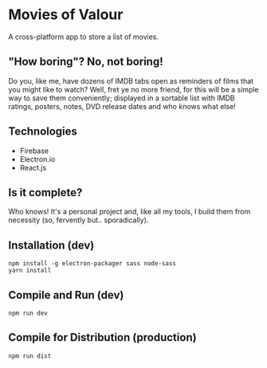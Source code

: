 # Movies of Valour

A cross-platform app to store a list of movies.

## "How boring"? No, not boring!

Do you, like me, have dozens of IMDB tabs open as reminders of films that you might like to watch? Well, fret ye no more friend, for this will be a simple way to save them conveniently; displayed in a sortable list with IMDB ratings, posters, notes, DVD release dates and who knows what else!

## Technologies

- Firebase
- Electron.io
- React.js

## Is it complete?

Who knows! It's a personal project and, like all my tools, I build them from necessity (so, fervently but.. sporadically).

## Installation (dev)

	npm install -g electron-packager sass node-sass
	yarn install

## Compile and Run (dev)

	npm run dev

## Compile for Distribution (production)

	npm run dist

